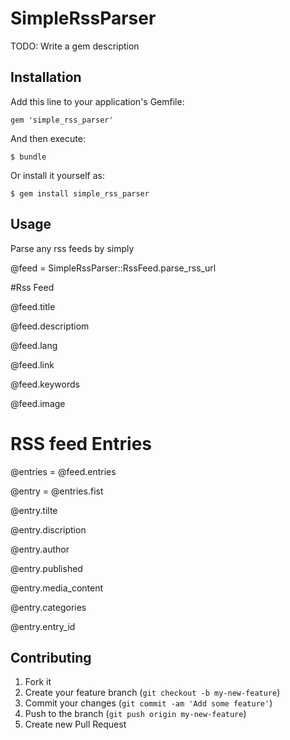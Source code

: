 # SimpleRssParser

TODO: Write a gem description

## Installation

Add this line to your application's Gemfile:

    gem 'simple_rss_parser'

And then execute:

    $ bundle

Or install it yourself as:

    $ gem install simple_rss_parser

## Usage

Parse any rss feeds by simply

@feed = SimpleRssParser::RssFeed.parse_rss_url

#Rss Feed

@feed.title

@feed.descriptiom

@feed.lang

@feed.link

@feed.keywords

@feed.image

# RSS feed Entries
@entries = @feed.entries

@entry = @entries.fist

@entry.tilte

@entry.discription

@entry.author

@entry.published

@entry.media_content

@entry.categories

@entry.entry_id

## Contributing

1. Fork it
2. Create your feature branch (`git checkout -b my-new-feature`)
3. Commit your changes (`git commit -am 'Add some feature'`)
4. Push to the branch (`git push origin my-new-feature`)
5. Create new Pull Request

